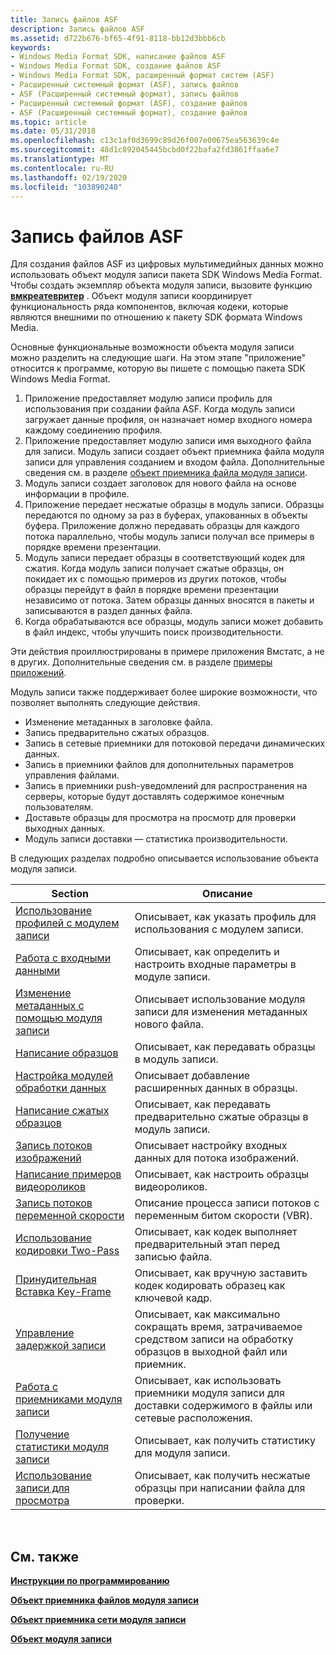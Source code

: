 ```yaml
---
title: Запись файлов ASF
description: Запись файлов ASF
ms.assetid: d722b676-bf65-4f91-8118-bb12d3bbb6cb
keywords:
- Windows Media Format SDK, написание файлов ASF
- Windows Media Format SDK, создание файлов ASF
- Windows Media Format SDK, расширенный формат систем (ASF)
- Расширенный системный формат (ASF), запись файлов
- ASF (Расширенный системный формат), запись файлов
- Расширенный системный формат (ASF), создание файлов
- ASF (Расширенный системный формат), создание файлов
ms.topic: article
ms.date: 05/31/2018
ms.openlocfilehash: c13c1af0d3699c89d26f007e00675ea563639c4e
ms.sourcegitcommit: 48d1c892045445bcbd0f22bafa2fd3861ffaa6e7
ms.translationtype: MT
ms.contentlocale: ru-RU
ms.lasthandoff: 02/19/2020
ms.locfileid: "103890240"
---
```

# <a name="writing-asf-files"></a>Запись файлов ASF

Для создания файлов ASF из цифровых мультимедийных данных можно использовать объект модуля записи пакета SDK Windows Media Format. Чтобы создать экземпляр объекта модуля записи, вызовите функцию [**вмкреатевритер**](/previous-versions/windows/desktop/api/Wmsdkidl/nf-wmsdkidl-wmcreatewriter) . Объект модуля записи координирует функциональность ряда компонентов, включая кодеки, которые являются внешними по отношению к пакету SDK формата Windows Media.

Основные функциональные возможности объекта модуля записи можно разделить на следующие шаги. На этом этапе "приложение" относится к программе, которую вы пишете с помощью пакета SDK Windows Media Format.

1.  Приложение предоставляет модулю записи профиль для использования при создании файла ASF. Когда модуль записи загружает данные профиля, он назначает номер входного номера каждому соединению профиля.
2.  Приложение предоставляет модулю записи имя выходного файла для записи. Модуль записи создает объект приемника файла модуля записи для управления созданием и входом файла. Дополнительные сведения см. в разделе [объект приемника файла модуля записи](writer-file-sink-object.md).
3.  Модуль записи создает заголовок для нового файла на основе информации в профиле.
4.  Приложение передает несжатые образцы в модуль записи. Образцы передаются по одному за раз в буферах, упакованных в объекты буфера. Приложение должно передавать образцы для каждого потока параллельно, чтобы модуль записи получал все примеры в порядке времени презентации.
5.  Модуль записи передает образцы в соответствующий кодек для сжатия. Когда модуль записи получает сжатые образцы, он покидает их с помощью примеров из других потоков, чтобы образцы перейдут в файл в порядке времени презентации независимо от потока. Затем образцы данных вносятся в пакеты и записываются в раздел данных файла.
6.  Когда обрабатываются все образцы, модуль записи может добавить в файл индекс, чтобы улучшить поиск производительности.

Эти действия проиллюстрированы в примере приложения Вмстатс, а не в других. Дополнительные сведения см. в разделе [примеры приложений](sample-applications.md).

Модуль записи также поддерживает более широкие возможности, что позволяет выполнять следующие действия.

-   Изменение метаданных в заголовке файла.
-   Запись предварительно сжатых образцов.
-   Запись в сетевые приемники для потоковой передачи динамических данных.
-   Запись в приемники файлов для дополнительных параметров управления файлами.
-   Запись в приемники push-уведомлений для распространения на серверы, которые будут доставлять содержимое конечным пользователям.
-   Доставьте образцы для просмотра на просмотр для проверки выходных данных.
-   Модуль записи доставки — статистика производительности.

В следующих разделах подробно описывается использование объекта модуля записи.



| Section                                                                    | Описание                                                                                            |
|----------------------------------------------------------------------------|--------------------------------------------------------------------------------------------------------|
| [Использование профилей с модулем записи](to-use-profiles-with-the-writer.md)     | Описывает, как указать профиль для использования с модулем записи.                                             |
| [Работа с входными данными](working-with-inputs.md)                             | Описывает, как определить и настроить входные параметры в модуле записи.                              |
| [Изменение метаданных с помощью модуля записи](to-edit-metadata-with-the-writer.md)   | Описывает использование модуля записи для изменения метаданных нового файла.                                       |
| [Написание образцов](to-write-samples.md)                                   | Описывает, как передавать образцы в модуль записи.                                                           |
| [Настройка модулей обработки данных](setting-data-unit-extensions.md)           | Описывает добавление расширенных данных в образцы.                                                         |
| [Написание сжатых образцов](writing-compressed-samples.md)               | Описывает, как передавать предварительно сжатые образцы в модуль записи.                                            |
| [Запись потоков изображений](writing-image-streams.md)                         | Описывает настройку входных данных для потока изображений.                                               |
| [Написание примеров видеороликов](writing-video-image-samples.md)             | Описывает, как настроить образцы видеороликов.                                                        |
| [Запись потоков переменной скорости](writing-variable-bit-rate-streams.md) | Описание процесса записи потоков с переменным битом скорости (VBR).                                                |
| [Использование кодировки Two-Pass](using-two-pass-encoding.md)                     | Описывает, как кодек выполняет предварительный этап перед записью файла.                    |
| [Принудительная Вставка Key-Frame](to-force-key-frame-insertion.md)           | Описывает, как вручную заставить кодек кодировать образец как ключевой кадр.                           |
| [Управление задержкой записи](to-manage-writer-latency.md)                   | Описывает, как максимально сокращать время, затрачиваемое средством записи на обработку образцов в выходной файл или приемник. |
| [Работа с приемниками модуля записи](working-with-writer-sinks.md)                 | Описывает, как использовать приемники модуля записи для доставки содержимого в файлы или сетевые расположения.               |
| [Получение статистики модуля записи](to-get-writer-statistics.md)                   | Описывает, как получить статистику для модуля записи.                                                        |
| [Использование записи для просмотра](to-use-writer-postview.md)                       | Описывает, как получить несжатые образцы при написании файла для проверки.                        |



 

## <a name="related-topics"></a>См. также

<dl> <dt>

[**Инструкции по программированию**](programming-guide.md)
</dt> <dt>

[**Объект приемника файлов модуля записи**](writer-file-sink-object.md)
</dt> <dt>

[**Объект приемника сети модуля записи**](writer-network-sink-object.md)
</dt> <dt>

[**Объект модуля записи**](writer-object.md)
</dt> </dl>

 

 




